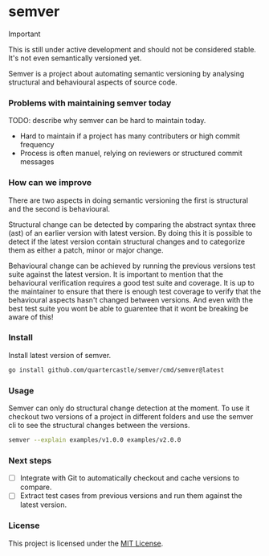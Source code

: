 # semver

> [!IMPORTANT]
> This is still under active development and should not be
> considered stable. It's not even semantically versioned yet.

Semver is a project about automating semantic versioning by analysing
structural and behavioural aspects of source code.

### Problems with maintaining semver today
TODO: describe why semver can be hard to maintain today.
- Hard to maintain if a project has many contributers or high commit frequency
- Process is often manuel, relying on reviewers or structured commit messages

### How can we improve
There are two aspects in doing semantic versioning the first is structural
and the second is behavioural.

Structural change can be detected by comparing the abstract syntax three (ast)
of an earlier version with latest version. By doing this it is possible to
detect if the latest version contain structural changes and to categorize
them as either a patch, minor or major change.

Behavioural change can be achieved by running the previous versions test suite
against the latest version. It is important to mention that
the behavioural verification requires a good test suite and coverage.
It is up to the maintainer to ensure that there is enough test
coverage to verify that the behavioural aspects hasn't changed between versions.
And even with the best test suite you wont be able to guarentee that it wont be
breaking be aware of this!

### Install
Install latest version of semver.
```sh
go install github.com/quartercastle/semver/cmd/semver@latest
```

### Usage
Semver can only do structural change detection at the moment. To use it checkout
two versions of a project in different folders and use the semver cli to see
the structural changes between the versions.
```sh
semver --explain examples/v1.0.0 examples/v2.0.0
```

### Next steps
- [ ] Integrate with Git to automatically checkout and cache versions to compare.
- [ ] Extract test cases from previous versions and run them against the latest
      version.

### License
This project is licensed under the [MIT License](LICENSE).


